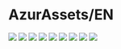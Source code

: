 # AzurAssets/EN
![](https://img.shields.io/badge/EN-8.2.335-blue?style=flat-square)
![](https://img.shields.io/badge/CV-592-blue?style=flat-square)
![](https://img.shields.io/badge/L2D-651-blue?style=flat-square)
![](https://img.shields.io/badge/PIC-22-blue?style=flat-square)
![](https://img.shields.io/badge/BGM-22-blue?style=flat-square)
![](https://img.shields.io/badge/CIPHER-50-blue?style=flat-square)
![](https://img.shields.io/badge/MANGA-67-blue?style=flat-square)
![](https://img.shields.io/badge/PAINTING-231-blue?style=flat-square)
![](https://img.shields.io/badge/DORM-65-blue?style=flat-square)